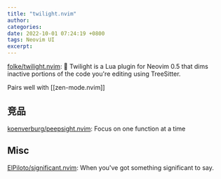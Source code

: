 ```yaml
---
title: "twilight.nvim"
author: 
categories: 
date: 2022-10-01 07:24:19 +0800
tags: Neovim UI
excerpt: 
---
```


[folke/twilight.nvim](https://github.com/folke/twilight.nvim): 🌅 Twilight is a Lua plugin for Neovim 0.5 that dims inactive portions of the code you're editing using TreeSitter.

Pairs well with [[zen-mode.nvim]]

## 竞品

[koenverburg/peepsight.nvim](https://github.com/koenverburg/peepsight.nvim): Focus on one function at a time


## Misc

[ElPiloto/significant.nvim](https://github.com/ElPiloto/significant.nvim): When you've got something significant to say.


